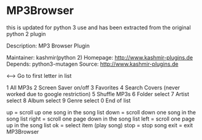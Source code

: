 # MP3Browser 
this is updated for python 3 use and has been extracted from the original python 2 plugin

Description: MP3 Browser Plugin


Maintainer: kashmir(python 2)
Homepage: http://www.kashmir-plugins.de
Depends: python3-mutagen
Source: http://www.kashmir-plugins.de

<--> Go to first letter in list


1 All MP3s
2 Screen Saver on/off
3 Favorites
4 Search Covers (never worked due to google restriction)
5 Shuffle MP3s
6 Folder select
7 Artist select
8 Album select
9 Genre select
0 End of list 


up = scroll up one song in the song list
down = scroll down one song in the song list
right = scroll one page down in the song list
left = scroll one page up in the song list
ok = select item (play song)
stop = stop song
exit = exit MP3Browser 
